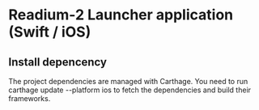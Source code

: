 # Readium-2 Launcher application (Swift / iOS)

## Install depencency

The project dependencies are managed with Carthage. You need to run carthage update --platform ios to fetch the dependencies and build their frameworks.

